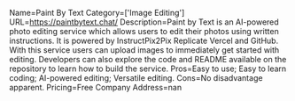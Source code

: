 Name=Paint By Text
Category=['Image Editing']
URL=https://paintbytext.chat/
Description=Paint by Text is an AI-powered photo editing service which allows users to edit their photos using written instructions. It is powered by InstructPix2Pix Replicate Vercel and GitHub. With this service users can upload images to immediately get started with editing. Developers can also explore the code and README available on the repository to learn how to build the service.
Pros=Easy to use; Easy to learn coding; AI-powered editing; Versatile editing.
Cons=No disadvantage apparent.
Pricing=Free
Company Address=nan

